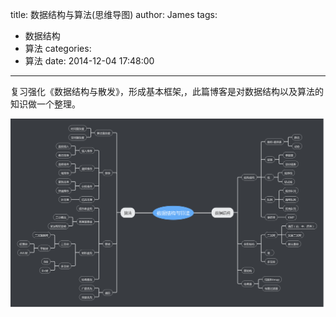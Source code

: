 title: 数据结构与算法(思维导图)
author: James
tags:
  - 数据结构
  - 算法
categories:
  - 算法
date: 2014-12-04 17:48:00

---

复习强化《数据结构与散发》，形成基本框架,，此篇博客是对数据结构以及算法的知识做一个整理。

![](/images/datastruct/mind.png)